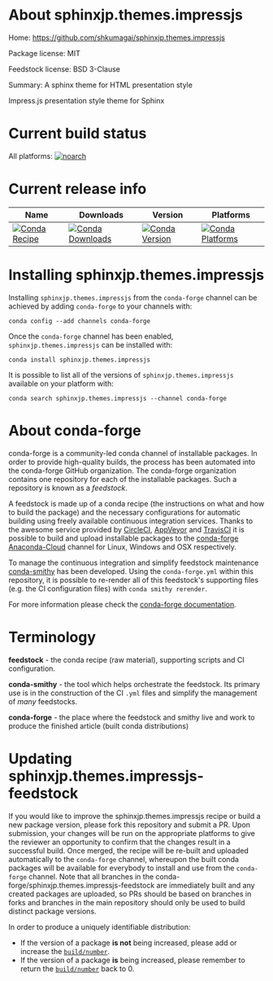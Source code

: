 About sphinxjp.themes.impressjs
===============================

Home: https://github.com/shkumagai/sphinxjp.themes.impressjs

Package license: MIT

Feedstock license: BSD 3-Clause

Summary: A sphinx theme for HTML presentation style

Impress.js presentation style theme for Sphinx


Current build status
====================

All platforms:
[![noarch](https://img.shields.io/circleci/project/github/conda-forge/sphinxjp.themes.impressjs-feedstock/master.svg?label=noarch)](https://circleci.com/gh/conda-forge/sphinxjp.themes.impressjs-feedstock)

Current release info
====================

| Name | Downloads | Version | Platforms |
| --- | --- | --- | --- |
| [![Conda Recipe](https://img.shields.io/badge/recipe-sphinxjp.themes.impressjs-green.svg)](https://anaconda.org/conda-forge/sphinxjp.themes.impressjs) | [![Conda Downloads](https://img.shields.io/conda/dn/conda-forge/sphinxjp.themes.impressjs.svg)](https://anaconda.org/conda-forge/sphinxjp.themes.impressjs) | [![Conda Version](https://img.shields.io/conda/vn/conda-forge/sphinxjp.themes.impressjs.svg)](https://anaconda.org/conda-forge/sphinxjp.themes.impressjs) | [![Conda Platforms](https://img.shields.io/conda/pn/conda-forge/sphinxjp.themes.impressjs.svg)](https://anaconda.org/conda-forge/sphinxjp.themes.impressjs) |

Installing sphinxjp.themes.impressjs
====================================

Installing `sphinxjp.themes.impressjs` from the `conda-forge` channel can be achieved by adding `conda-forge` to your channels with:

```
conda config --add channels conda-forge
```

Once the `conda-forge` channel has been enabled, `sphinxjp.themes.impressjs` can be installed with:

```
conda install sphinxjp.themes.impressjs
```

It is possible to list all of the versions of `sphinxjp.themes.impressjs` available on your platform with:

```
conda search sphinxjp.themes.impressjs --channel conda-forge
```


About conda-forge
=================

conda-forge is a community-led conda channel of installable packages.
In order to provide high-quality builds, the process has been automated into the
conda-forge GitHub organization. The conda-forge organization contains one repository
for each of the installable packages. Such a repository is known as a *feedstock*.

A feedstock is made up of a conda recipe (the instructions on what and how to build
the package) and the necessary configurations for automatic building using freely
available continuous integration services. Thanks to the awesome service provided by
[CircleCI](https://circleci.com/), [AppVeyor](http://www.appveyor.com/)
and [TravisCI](https://travis-ci.org/) it is possible to build and upload installable
packages to the [conda-forge](https://anaconda.org/conda-forge)
[Anaconda-Cloud](http://docs.anaconda.org/) channel for Linux, Windows and OSX respectively.

To manage the continuous integration and simplify feedstock maintenance
[conda-smithy](http://github.com/conda-forge/conda-smithy) has been developed.
Using the ``conda-forge.yml`` within this repository, it is possible to re-render all of
this feedstock's supporting files (e.g. the CI configuration files) with ``conda smithy rerender``.

For more information please check the [conda-forge documentation](https://conda-forge.org/docs/).

Terminology
===========

**feedstock** - the conda recipe (raw material), supporting scripts and CI configuration.

**conda-smithy** - the tool which helps orchestrate the feedstock.
                   Its primary use is in the construction of the CI ``.yml`` files
                   and simplify the management of *many* feedstocks.

**conda-forge** - the place where the feedstock and smithy live and work to
                  produce the finished article (built conda distributions)


Updating sphinxjp.themes.impressjs-feedstock
============================================

If you would like to improve the sphinxjp.themes.impressjs recipe or build a new
package version, please fork this repository and submit a PR. Upon submission,
your changes will be run on the appropriate platforms to give the reviewer an
opportunity to confirm that the changes result in a successful build. Once
merged, the recipe will be re-built and uploaded automatically to the
`conda-forge` channel, whereupon the built conda packages will be available for
everybody to install and use from the `conda-forge` channel.
Note that all branches in the conda-forge/sphinxjp.themes.impressjs-feedstock are
immediately built and any created packages are uploaded, so PRs should be based
on branches in forks and branches in the main repository should only be used to
build distinct package versions.

In order to produce a uniquely identifiable distribution:
 * If the version of a package **is not** being increased, please add or increase
   the [``build/number``](http://conda.pydata.org/docs/building/meta-yaml.html#build-number-and-string).
 * If the version of a package **is** being increased, please remember to return
   the [``build/number``](http://conda.pydata.org/docs/building/meta-yaml.html#build-number-and-string)
   back to 0.